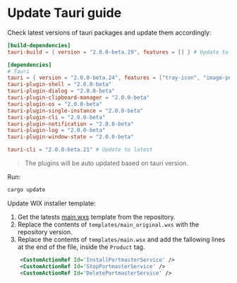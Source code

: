 # Update Tauri guide

Check latest versions of tauri packages and update them accordingly:
```toml
[build-dependencies]
tauri-build = { version = "2.0.0-beta.19", features = [] } # Update to latest

[dependencies]
# Tauri
tauri = { version = "2.0.0-beta.24", features = ["tray-icon", "image-png", "config-json5", "devtools"] } # Update to latest
tauri-plugin-shell = "2.0.0-beta"
tauri-plugin-dialog = "2.0.0-beta"
tauri-plugin-clipboard-manager = "2.0.0-beta"
tauri-plugin-os = "2.0.0-beta"
tauri-plugin-single-instance = "2.0.0-beta"
tauri-plugin-cli = "2.0.0-beta"
tauri-plugin-notification = "2.0.0-beta"
tauri-plugin-log = "2.0.0-beta"
tauri-plugin-window-state = "2.0.0-beta"

tauri-cli = "2.0.0-beta.21" # Update to latest
```

> The plugins will be auto updated based on tauri version.

Run:
```sh
cargo update
```

Update WIX installer template:
1. Get the latests [main.wxs](https://github.com/tauri-apps/tauri/blob/dev/tooling/bundler/src/bundle/windows/templates/main.wxs) template from the repository.
2. Replace the contents of `templates/main_original.wxs` with the repository version.
3. Replace the contents of `templates/main.wsx` and add the fallowing lines at the end of the file, inside the `Product` tag. 
```xml
    <CustomActionRef Id='InstallPortmasterService' />
    <CustomActionRef Id='StopPortmasterService' />
    <CustomActionRef Id='DeletePortmasterService' />
```
